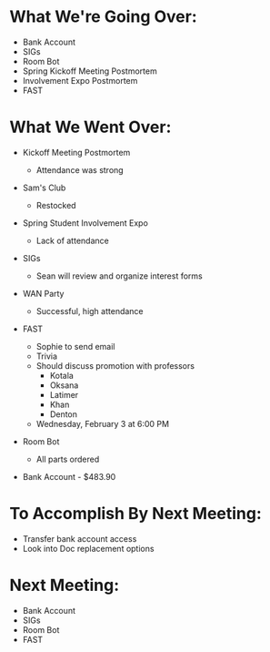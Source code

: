 # What We're Going Over:
- Bank Account
- SIGs
- Room Bot
- Spring Kickoff Meeting Postmortem
- Involvement Expo Postmortem
- FAST

# What We Went Over:

- Kickoff Meeting Postmortem
    - Attendance was strong

- Sam's Club 
    - Restocked

- Spring Student Involvement Expo
    - Lack of attendance

- SIGs
    - Sean will review and organize interest forms

- WAN Party
    - Successful, high attendance

- FAST
    - Sophie to send email
    - Trivia
    - Should discuss promotion with professors
        - Kotala
        - Oksana
        - Latimer
        - Khan
        - Denton
    - Wednesday, February 3 at 6:00 PM

- Room Bot
    - All parts ordered

- Bank Account - $483.90

# To Accomplish By Next Meeting: 
- Transfer bank account access 
- Look into Doc replacement options

# Next Meeting:
- Bank Account
- SIGs
- Room Bot
- FAST

